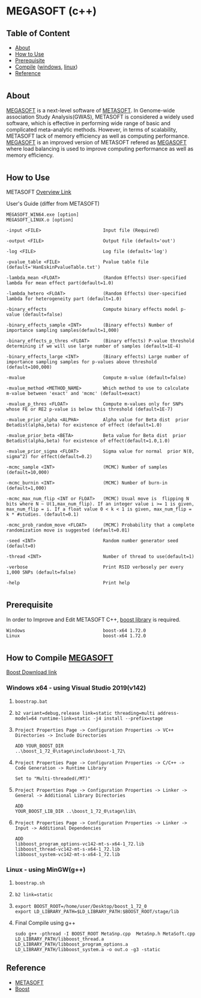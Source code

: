 # MEGASOFT (c++)

## Table of Content
- [About](#about)
- [How to Use](#use)
- [Prerequisite](#prerequisite)
- [Compile](#compile) ([windows](#windows), [linux](#linux))
- [Reference](#reference)

#
## About <a name="about"></a>
<a href="https://github.com/JuhunC/MEGASOFT">MEGASOFT</a> is a next-level software of <a href="http://genetics.cs.ucla.edu/meta/">METASOFT</a>. In Genome-wide association Study Analysis(GWAS), METASOFT is considered a widely used software, which is effective in performing wide range of basic and complicated meta-analytic methods. However, in terms of scalability, METASOFT lack of memory efficiency as well as computing performance. <a href="https://github.com/JuhunC/MEGASOFT/">MEGASOFT</a> is an improved version of METASOFT refered as <a href="https://github.com/JuhunC/MEGASOFT">MEGASOFT</a> where load balancing is used to improve computing performance as well as memory efficiency.

#

## How to Use<a name="use"></a>

METASOFT <a href="http://genetics.cs.ucla.edu/meta/">Overview Link</a>

User's Guide (differ from METASOFT)
```
MEGASOFT_WIN64.exe [option]
MEGASOFT_LINUX.o [option]
```
```
-input <FILE>                       Input file (Required)
```
```
-output <FILE>                      Output file (default='out')
```
```
-log <FILE>                         Log file (default='log')
```
```
-pvalue_table <FILE>                Pvalue table file (default='HanEskinPvalueTable.txt')
```
```
-lambda_mean <FLOAT>                (Random Effects) User-specified lambda for mean effect part(default=1.0)
```
```
-lambda_hetero <FLOAT>              (Random Effects) User-specified lambda for heterogeneity part (default=1.0)
```
```
-binary_effects                     Compute binary effects model p-value (default=false)
```
```
-binary_effects_sample <INT>        (Binary effects) Number of importance sampling samples(default=1,000)
```
```
-binary_effects_p_thres <FLOAT>     (Binary effects) P-value threshold determining if we will use large number of samples (default=1E-4)
```
```
-binary_effects_large <INT>         (Binary effects) Large number of importance sampling samples for p-values above threshold (default=100,000)
```
```
-mvalue                             Compute m-value (default=false)
```
```
-mvalue_method <METHOD_NAME>        Which method to use to calculate m-value between 'exact' and 'mcmc' (default=exact)
```
```
-mvalue_p_thres <FLOAT>             Compute m-values only for SNPs whose FE or RE2 p-value is below this threshold (default=1E-7)
```
```
-mvalue_prior_alpha <ALPHA>         Alpha value for Beta dist  prior Betadist(alpha,beta) for existence of effect (default=1.0)
```
```
-mvalue_prior_beta <BETA>           Beta value for Beta dist  prior Betadist(alpha,beta) for existence of effect(default=1.0,1.0)
```
```
-mvalue_prior_sigma <FLOAT>         Sigma value for normal  prior N(0, sigma^2) for effect(default=0.2)
```
```
-mcmc_sample <INT>                  (MCMC) Number of samples  (default=10,000)
```
```
-mcmc_burnin <INT>                  (MCMC) Number of burn-in  (default=1,000)
```
```
-mcmc_max_num_flip <INT or FLOAT>   (MCMC) Usual move is  flipping N bits where N ~ U(1,max_num_flip). If an integer value i >= 1 is given, max_num_flip = i. If a float value 0 < k < 1 is given, max_num_flip = k * #studies. (default=0.1)
```
```
-mcmc_prob_random_move <FLOAT>      (MCMC) Probability that a complete randomization move is suggested (default=0.01)
```
```
-seed <INT>                         Random number generator seed (default=0)
```
```
-thread <INT>                       Number of thread to use(default=1)
```
```
-verbose                            Print RSID verbosely per every 1,000 SNPs (default=false)
```
```
-help                               Print help
```
#
## Prerequisite<a name="prerequisite"></a>
In order to Improve and Edit METASOFT C++, <a href="https://www.boost.org/">boost library</a> is required.
```
Windows                             boost-x64 1.72.0
Linux                               boost-x64 1.72.0
```
#
## How to Compile <a href="https://github.com/JuhunC/MEGASOFT">MEGASOFT</a><a name="compile"></a>
<a href="https://www.boost.org/users/download/">Boost Download link</a>

### Windows x64<a name="windows"></a> - using Visual Studio 2019(v142)
1. `boostrap.bat`

2. `b2 variant=debug,release link=static threading=multi address-model=64 runtime-link=static -j4 install --prefix=stage`
3. `Project Properties Page -> Configuration Properties -> VC++ Directories -> Include Directories`
    ``` 
    ADD YOUR_BOOST_DIR 
    ..\boost_1_72_0\stage\include\boost-1_72\
    ```
4. `Project Properties Page -> Configuration Properties -> C/C++ -> Code Generation -> Runtime Library`
    ```
    Set to "Multi-threaded(/MT)"
    ```
5. `Project Properties Page -> Configuration Properties -> Linker -> General -> Additional Library Directories`
    ```
    ADD 
    YOUR_BOOST_LIB_DIR ..\boost_1_72_0\stage\lib\
    ```
6. `Project Properties Page -> Configuration Properties -> Linker -> Input -> Additional Dependencies`
    ```
    ADD
    libboost_program_options-vc142-mt-s-x64-1_72.lib
    libboost_thread-vc142-mt-s-x64-1_72.lib
    libboost_system-vc142-mt-s-x64-1_72.lib
    ```
### Linux - using MinGW(g++)<a name="linux"></a>
1. `boostrap.sh`

2. `b2 link=static`

3.  ```
    export BOOST_ROOT=/home/user/Desktop/boost_1_72_0
    export LD_LIBRARY_PATH=$LD_LIBRARY_PATH:$BOOST_ROOT/stage/lib
    ```
4. Final Compile using g++
    ```
    sudo g++ -pthread -I BOOST_ROOT MetaSnp.cpp  MetaSnp.h MetaSoft.cpp LD_LIBRARY_PATH/libboost_thread.a LD_LIBRARY_PATH/libboost_program_options.a LD_LIBRARY_PATH/libboost_system.a -o out.o -g3 -static
    ```


## Reference <a name="reference"></a>

- <a href="http://genetics.cs.ucla.edu/meta/">METASOFT</a>
- <a href="https://www.boost.org/">Boost</a>
